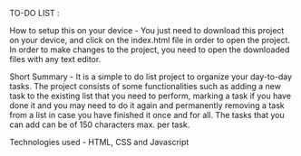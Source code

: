 TO-DO LIST :

How to setup this on your device -
You just need to download this project on your device, and click on the index.html file in order to open the project. In order to make changes to the project, you need to open the downloaded files with any text editor.

Short Summary -
It is a simple to do list project to organize your day-to-day tasks. The project consists of some functionalities such as adding a new task to the existing list that you need to perform, marking a task if you have done it and you may need to do it again and permanently removing a task from a list in case you have finished it once and for all. The tasks that you can add can be of 150 characters max. per task.

Technologies used -
HTML, CSS and Javascript

